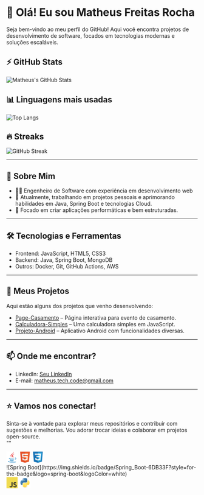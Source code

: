 # 👋 Olá! Eu sou Matheus Freitas Rocha

Seja bem-vindo ao meu perfil do GitHub! Aqui você encontra projetos de desenvolvimento de software, focados em tecnologias modernas e soluções escaláveis.

## ⚡ GitHub Stats
![Matheus's GitHub Stats](https://github-readme-stats.vercel.app/api?username=MatheusTechCode&show_icons=true&bg_color=000000&title_color=a855f7&text_color=60a5fa&icon_color=a855f7)

## 📊 Linguagens mais usadas
![Top Langs](https://github-readme-stats.vercel.app/api/top-langs/?username=MatheusTechCode&layout=compact&bg_color=000000&title_color=a855f7&text_color=60a5fa)

## 🔥 Streaks
![GitHub Streak](https://streak-stats.demolab.com?user=MatheusTechCode&theme=dracula&hide_border=true&background=000000&stroke=a855f7&ring=60a5fa&fire=a855f7&currStreakNum=60a5fa&currStreakLabel=a855f7&sideNums=60a5fa&sideLabels=a855f7)


---

## 🚀 **Sobre Mim**
- 👨‍💻 Engenheiro de Software com experiência em desenvolvimento web
- 🌱 Atualmente, trabalhando em projetos pessoais e aprimorando habilidades em Java, Spring Boot e tecnologias Cloud.
- 🎯 Focado em criar aplicações performáticas e bem estruturadas.

---

## 🛠️ **Tecnologias e Ferramentas**
- Frontend: JavaScript, HTML5, CSS3
- Backend: Java, Spring Boot, MongoDB
- Outros: Docker, Git, GitHub Actions, AWS

---

## 📌 **Meus Projetos**
Aqui estão alguns dos projetos que venho desenvolvendo:
- [Page-Casamento](https://github.com/MatheusTechCode/Page-Casamento) – Página interativa para evento de casamento.
- [Calculadora-Simples](https://github.com/MatheusTechCode/Calculadora-Simples) – Uma calculadora simples em JavaScript.
- [Projeto-Android](https://github.com/MatheusTechCode/Projeto-Android) – Aplicativo Android com funcionalidades diversas.

---

## 📫 **Onde me encontrar?**
- LinkedIn: [Seu LinkedIn](https://www.linkedin.com/in/matheus-freitas-rocha)
- E-mail: matheus.tech.code@gmail.com

---

## ⭐ **Vamos nos conectar!**
Sinta-se à vontade para explorar meus repositórios e contribuir com sugestões e melhorias. Vou adorar trocar ideias e colaborar em projetos open-source.  
""

<img src="https://raw.githubusercontent.com/devicons/devicon/master/icons/java/java-original.svg" alt="JAVA" width="30">
          
<img src="https://raw.githubusercontent.com/devicons/devicon/master/icons/html5/html5-original.svg" alt="HTML5" width="30">
<img src="https://raw.githubusercontent.com/devicons/devicon/master/icons/css3/css3-original.svg" alt="CSS3" width="30">

<br> 
![Spring Boot](https://img.shields.io/badge/Spring_Boot-6DB33F?style=for-the-badge&logo=spring-boot&logoColor=white)
<br>
<img src="https://raw.githubusercontent.com/devicons/devicon/master/icons/javascript/javascript-original.svg" alt="JavaScript" width="30">
<img src="https://raw.githubusercontent.com/devicons/devicon/master/icons/python/python-original.svg" alt="Python" width="30">

